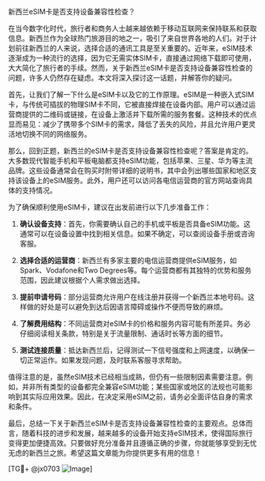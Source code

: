新西兰eSIM卡是否支持设备兼容性检查？

在当今数字化时代，旅行者和商务人士越来越依赖于移动互联网来保持联系和获取信息。新西兰作为全球热门旅游目的地之一，吸引了来自世界各地的人们。对于计划前往新西兰的人来说，选择合适的通讯工具是至关重要的。近年来，eSIM技术逐渐成为一种流行的选择，因为它无需实体SIM卡，直接通过网络下载即可使用，大大简化了旅行者的手续。然而，关于新西兰eSIM卡是否支持设备兼容性检查的问题，许多人仍然存在疑虑。本文将深入探讨这一话题，并解答你的疑问。

首先，让我们了解一下什么是eSIM卡以及它的工作原理。eSIM是一种嵌入式SIM卡，与传统可插拔的物理SIM卡不同，它被直接焊接在设备内部。用户可以通过运营商提供的二维码或链接，在设备上激活并下载所需的服务套餐。这种技术的优点显而易见：减少了携带多个SIM卡的需求，降低了丢失的风险，并且允许用户更灵活地切换不同的网络服务。

那么，回到正题，新西兰的eSIM卡是否支持设备兼容性检查呢？答案是肯定的。大多数现代智能手机和平板电脑都支持eSIM功能，包括苹果、三星、华为等主流品牌。这些设备通常会在购买时附带详细的说明书，其中会列出哪些国家和地区支持该设备上的eSIM服务。此外，用户还可以访问各电信运营商的官方网站查询具体的支持情况。

为了确保顺利使用eSIM卡，建议在出发前进行以下几步准备工作：

1. **确认设备支持**：首先，你需要确认自己的手机或平板是否具备eSIM功能。这通常可以在设备设置中找到相关信息。如果不确定，可以查阅设备手册或咨询客服。
   
2. **选择合适的运营商**：新西兰有多家主要的电信运营商提供eSIM服务，如Spark、Vodafone和Two Degrees等。每个运营商都有其独特的优势和服务范围，因此建议根据个人需求做出选择。

3. **提前申请号码**：部分运营商允许用户在线注册并获得一个新西兰本地号码。这样做的好处是可以避免到达后因语言障碍或操作不便而导致的麻烦。

4. **了解费用结构**：不同运营商对eSIM卡的价格和服务内容可能有所差异。务必仔细阅读相关条款，特别是关于流量限制、通话时长等方面的细节。

5. **测试连接质量**：抵达新西兰后，记得测试一下信号强度和上网速度，以确保一切正常运作。如果发现问题，及时联系客服寻求帮助。

值得注意的是，虽然eSIM技术已经相当成熟，但仍有一些限制因素需要注意。例如，并非所有类型的设备都完全兼容eSIM功能；某些国家或地区的法规也可能影响到其实际应用效果。因此，在决定采用eSIM之前，请务必全面评估自身的需求和条件。

最后，总结一下关于新西兰eSIM卡是否支持设备兼容性检查的主要观点。总体而言，随着科技的进步和发展，越来越多的设备开始支持eSIM技术，使得国际旅行变得更加便捷高效。只要做好充分准备并且遵循正确的步骤，你就能够享受到无忧无虑的新西兰之旅。希望这篇文章能为你提供更多有用的信息！

[TG💪+ @jx0703 ![Image](https://github.com/user-attachments/assets/dbca1d08-cadb-493c-b0ec-ad6f7a83f270)]